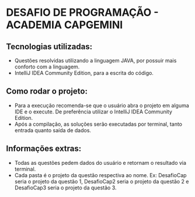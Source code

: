 # DESAFIO DE PROGRAMAÇÃO - ACADEMIA CAPGEMINI 

## Tecnologias utilizadas:
 
- Questões resolvidas utilizando a linguagem JAVA, por possuir mais conforto com a linguagem. 
- IntelliJ IDEA Community Edition, para a escrita do código.

## Como rodar o projeto: 
- Para a execução recomenda-se que o usuário abra o projeto em alguma IDE e o execute. De preferência utilizar o IntelliJ IDEA Community Edition.
- Após a compilação, as soluções serão executadas por terminal, tanto entrada quanto saída de dados.

## Informações extras: 
- Todas as questões pedem dados do usuário e retornam o resultado via terminal.
- Cada pasta é o projeto da questão respectiva ao nome. Ex: DesafioCap seria o projeto da questão 1, DesafioCap2 seria o projeto da questão 2 e DesafioCap3 seria o projeto da questão 3.
